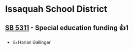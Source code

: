 # Issaquah School District

## [SB 5311](/bill/2023-24/sb/5311/) - Special education funding 👍1  
* 👍 Harlan Gallinger